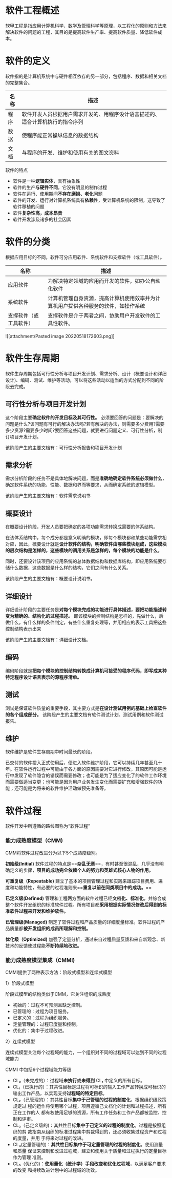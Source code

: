 # 软件工程概述

软甲工程是指应用计算机科学、数学及管理科学等原理，以工程化的原则和方法来解决软件的问题的工程，其目的是提高软件生产率、提高软件质量、降低软件成本。

# 软件的定义

软件指的是计算机系统中与硬件相互依存的另一部分，包括程序、数据和相关文档的完整集合。

|名称|描述|
|---|---|
|程序|软件开发人员根据用户需求开发的、用程序设计语言描述的、适合计算机执行的指令序列|
|数据|使程序能正常操纵信息的数据结构|
|文档|与程序的开发、维护和使用有关的图文资料|

软件的特点
- 软件是一种**逻辑实体**，具有抽象性
- 软件的生产**与硬件不同**，它没有明显的制作过程
- 软件在运行、使用期间**不存在磨损、老化**问题
- 软件的开发、运行对计算机系统具有**依赖**性，受计算机系统的限制，这导致了软件移植的问题
- 软件**复杂性高，成本昂贵**
- 软件开发涉及诸多的社会因素

# 软件的分类

根据应用目标的不同，软件可分应用软件、系统软件和支撑软件（或工具软件）。

|名称|描述|
|---|---|
|应用软件|为解决特定领域的应用而开发的软件，如办公自动化软件|
|系统软件|计算机管理自身资源，提高计算机使用效率并为计算机用户提供各种服务的软件，如操作系统|
|支撑软件（或工具软件）|支撑软件是介于两者之间，协助用户开发软件的工具性软件。|
![[attachment/Pasted image 20220518172603.png]]

# 软件生存周期

软件生存周期包括可行性分析与项目开发计划、需求分析、设计（概要设计和详细设计)、编码、测试、维护等活动，可以将这些活动以适当的方式分配到不同的阶段去完成。

## 可行性分析与项目开发计划

这个阶段主要**确定软件的开发目标及其可行性。** 必须要回答的问题是：要解决的问题是什么?该问题有可行的解决办法吗?若有解决的办法，则需要多少费用?需要多少资源?需要多少时间?要回答这些问题，就要进行问题定义、可行性分析，制订项目开发计划。

该阶段产生的主要文档有：可行性分析报告和项目开发计划

## 需求分析

需求分析阶段的任务不是具体地解决问题，而是**准确地确定软件系统必须做什么**，确定软件系统的功能、性能、数据和界而等要求，从而确定系统的逻辑模型。

该阶段产生的主要文档有：软件需求说明书

## 概要设计

在概要设计阶段，开发人员要把确定的各项功能需求转换成需要的体系结构。

在该体系结构中，每个成分都是意义明确的模块，即每个模块都和某些功能需求相对应，因此，概要设计就是**设计软件的结构，明确软件由哪些模块组成，这些模块的层次结构是怎样的，这些模块的调用关系是怎样的，每个模块的功能是什么**。

同时，还要设计该项目的应用系统的总体数据结构和数据库结构，即应用系统要存储什么数据，这些数据是什么样的结构，它们之间有什么关系。

该阶段产生的主要文档有：概要设计说明书。

## 详细设计

详细设计阶段的主要任务是**对每个模块完成的功能进行具体描述，要把功能描述转变为精确的、结构化的过程描述。** 即该模块的控制结构是怎样的，先做什么，后做什么，有什么样的条件判定，有些什么重复处理等，并用相应的表示工具把这些控制结构表示出来

该阶段产生的主要文档有：详细设计文档。

## 编码

编码阶段就是**把每个模块的控制结构转换成计算机可接受的程序代码，即写成某种特定程序设计语言表示的源程序清单。**

## 测试

测试是保证软件质量的重要手段，其主要方式是**在设计测试用例的基础上检查软件的各个组成部分。**
该阶段产生的主要文档有软件测试计划、测试用例和软件测试报告。

## 维护

软件维护是软件生存周期中时间最长的阶段。

已交付的软件投入正式使用后，便进入软件维护阶段，它可以持续几年甚至几十年。在软件运行过程中可能由于各方面的原因需要对它进行修改，其原因可能是运行中发现了软件隐含的错误而需要修改；也可能是为了适应变化了的软件工作环境而需要做适当变更；也可能是因为用户业务发生变化而需要扩充和增强软件的功能；还可能是为将来的软件维护活动做预先准备等。

# 软件过程

软件开发中所遵循的路线图称为“软件过程”

### 能力成熟度模型（CMM)

CMM将软件过程改进分为以下5个成熟度级别。

**初始级(Initial)**
软件过程的特点是==**杂乱无章**==，有时甚至很混乱，几乎没有明确定义的步骤，**项目的成功完全依赖个人的努力和英雄式核心人物的作用。**

**可重复级（Repeatable)**
建立了基本的项目管理过程和实践来跟踪项目费用、进度和功能特性，有必要的过程准则来==**重复以前在同类项目中的成功。**==

**已定义级(Defined)**
管理和工程两方面的软件过程已经**文档化、标准化**，并综合成整个软件开发组织的标准软件过程。所有项目都**采用根据实际情况修改后得到的标准软件过程来开发和维护软件。**

**已管理级(Managed)**
制定了软件过程和产品质量的详细度量标准。软件过程的产品质量都**被开发组织的成员所理解和控制。**

**优化级（Optimized)**
加强了定量分析，通过来自过程质量反馈和来自新观念、新技术的反馈使过程能**不断持续地改进。**

### 能力成熟度模型集成（CMMI)

CMMI提供了两种表示方法：阶段式模型和连续式模型

1）阶段式模型

阶段式模型的结构类似于CMM，它关注组织的成熟度

- 初始的：过程不可预测且缺乏控制。
- 已管理的：过程为项目服务。
- 已定义的：过程为组织服务。
- 定量管理的：过程已度量和控制。
- 优化的：集中于过程改进。

2）连续式模型

连续式模型关注每个过程域的能力，一个组织对不同的过程域可以达到不同的过程域能力

CMMI 中包括6个过程域能力等级

- CL₀（未完成的）：过程域**未执行**或**未得到** CL₁ 中定义的所有目标。
- CL₁（已执行的）：其共性目标是过程将可标识的输入工作产品转换成可标识的输出工作产品，以实现支持**过程域的特定目标**。
- CL₂（己管理的）：其共性目标**集中于己管理的过程的制度化**。根据组织级政策规定过 程的运作将使用哪个过程，项目遵循己文档化的计划和过程描述，所有正在工作的人 都有权使用足够的资源，所有工作任务和工作产品都被监控、控制和评审。
- CL₃（己定义级的)：其共性目标**集中于己定义的过程的制度化**。过程是按照组织的剪 裁指南从组织的标准过程集中剪裁得到的，还必须收集过程资产和过程的度量，并用 于将来对过程的改进。
- CL₄(定量管理的)：**其共性目标集中于可定量管理的过程的制度化**。使用测量和质量 保证来控制和改进过程域，建立和使用关于质量和过程执行的定量目标作为管理 准则。
- CL₅（优化的)：**使用量化（统计学）手段改变和优化过程域**，以满足客户要求的改变 和持续改进计划中的过程域的功效。


